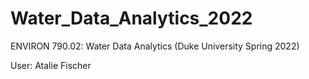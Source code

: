 # Water_Data_Analytics_2022
ENVIRON 790.02: Water Data Analytics (Duke University Spring 2022)

User: Atalie Fischer